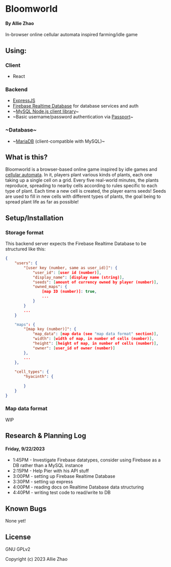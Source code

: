 # Bloomworld

#### By Allie Zhao

In-browser online cellular automata inspired farming/idle game

## Using:

### Client

- React

### Backend

- [ExpressJS](https://expressjs.com/)
- [Firebase Realtime Database](https://firebase.google.com/) for database services and auth
- ~[MySQL Node.js client library](https://github.com/mysqljs/mysql)~
- ~Basic username/password authentication via [Passport](http://www.passportjs.org/)~

### ~Database~

- ~[MariaDB](https://mariadb.com/) (client-compatible with MySQL)~

## What is this?

Bloomworld is a browser-based online game inspired by idle games and [cellular automata](https://en.wikipedia.org/wiki/Cellular_automaton).
In it, players plant various kinds of plants, each one taking up a single cell on a grid.
Every five real-world minutes, the plants reproduce, spreading to nearby cells according to rules specific to each type of plant. Each time a new cell is created, the player earns seeds!
Seeds are used to fill in new cells with different types of plants, the goal being to spread plant life as far as possible!


## Setup/Installation

### Storage format

This backend server expects the Firebase Realtime Database to be structured like this:

```json
{
    "users": {
        "[user key (number, same as user_id)]": {
            "user_id": [user id (number)],
            "display_name": [display name (string)],
            "seeds": [amount of currency owned by player (number)],
            "owned_maps": {
                [map ID (number)]: true,
                ...
            }
        }
        ...
    }

    "maps": {
        "[map key (number)]": {
            "map_data": [map data (see "map data format" section)],
            "width": [width of map, in number of cells (number)],
            "height": [height of map, in number of cells (number)],
            "owner": [user_id of owner (number)]
        },
        ...
    },
    
    "cell_types": {
        "hyacinth": {
            
        }
    }
}
```

### Map data format

WIP

## Research & Planning Log

#### Friday, 9/22/2023

- 1:45PM - Investigate Firebase datatypes, consider using Firebase as a DB rather than a MySQL instance
- 2:15PM - Help Pier with his API stuff
- 3:00PM - setting up Firebase Realtime Database
- 3:30PM - setting up express
- 4:00PM - reading docs on Realtime Database data structuring
- 4:40PM - writing test code to read/write to DB


## Known Bugs

None yet!

## License

GNU GPLv2

Copyright (c) 2023 Allie Zhao
